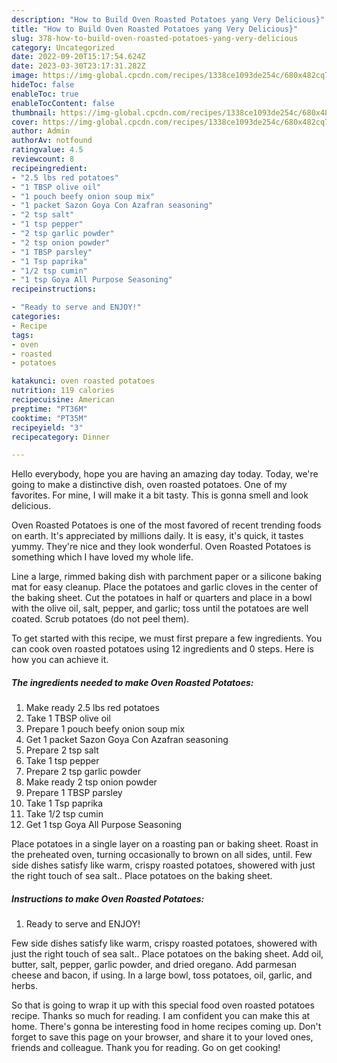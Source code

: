 ```yaml
---
description: "How to Build Oven Roasted Potatoes yang Very Delicious}"
title: "How to Build Oven Roasted Potatoes yang Very Delicious}"
slug: 378-how-to-build-oven-roasted-potatoes-yang-very-delicious
category: Uncategorized
date: 2022-09-20T15:17:54.624Z
date: 2023-03-30T23:17:31.282Z
image: https://img-global.cpcdn.com/recipes/1338ce1093de254c/680x482cq70/oven-roasted-potatoes-recipe-main-photo.jpg
hideToc: false
enableToc: true
enableTocContent: false
thumbnail: https://img-global.cpcdn.com/recipes/1338ce1093de254c/680x482cq70/oven-roasted-potatoes-recipe-main-photo.jpg
cover: https://img-global.cpcdn.com/recipes/1338ce1093de254c/680x482cq70/oven-roasted-potatoes-recipe-main-photo.jpg
author: Admin
authorAv: notfound
ratingvalue: 4.5
reviewcount: 8
recipeingredient:
- "2.5 lbs red potatoes"
- "1 TBSP olive oil"
- "1 pouch beefy onion soup mix"
- "1 packet Sazon Goya Con Azafran seasoning"
- "2 tsp salt"
- "1 tsp pepper"
- "2 tsp garlic powder"
- "2 tsp onion powder"
- "1 TBSP parsley"
- "1 Tsp paprika"
- "1/2 tsp cumin"
- "1 tsp Goya All Purpose Seasoning"
recipeinstructions:

- "Ready to serve and ENJOY!"
categories:
- Recipe
tags:
- oven
- roasted
- potatoes

katakunci: oven roasted potatoes 
nutrition: 119 calories
recipecuisine: American
preptime: "PT36M"
cooktime: "PT35M"
recipeyield: "3"
recipecategory: Dinner

---
```



Hello everybody, hope you are having an amazing day today. Today, we're going to make a distinctive dish, oven roasted potatoes. One of my favorites. For mine, I will make it a bit tasty. This is gonna smell and look delicious.

Oven Roasted Potatoes is one of the most favored of recent trending foods on earth. It's appreciated by millions daily. It is easy, it's quick, it tastes yummy. They're nice and they look wonderful. Oven Roasted Potatoes is something which I have loved my whole life.

Line a large, rimmed baking dish with parchment paper or a silicone baking mat for easy cleanup. Place the potatoes and garlic cloves in the center of the baking sheet. Cut the potatoes in half or quarters and place in a bowl with the olive oil, salt, pepper, and garlic; toss until the potatoes are well coated. Scrub potatoes (do not peel them).


To get started with this recipe, we must first prepare a few ingredients. You can cook oven roasted potatoes using 12 ingredients and 0 steps. Here is how you can achieve it.

<!--inarticleads1-->

##### The ingredients needed to make Oven Roasted Potatoes:

1. Make ready 2.5 lbs red potatoes
1. Take 1 TBSP olive oil
1. Prepare 1 pouch beefy onion soup mix
1. Get 1 packet Sazon Goya Con Azafran seasoning
1. Prepare 2 tsp salt
1. Take 1 tsp pepper
1. Prepare 2 tsp garlic powder
1. Make ready 2 tsp onion powder
1. Prepare 1 TBSP parsley
1. Take 1 Tsp paprika
1. Take 1/2 tsp cumin
1. Get 1 tsp Goya All Purpose Seasoning


Place potatoes in a single layer on a roasting pan or baking sheet. Roast in the preheated oven, turning occasionally to brown on all sides, until. Few side dishes satisfy like warm, crispy roasted potatoes, showered with just the right touch of sea salt.. Place potatoes on the baking sheet. 

<!--inarticleads2-->

##### Instructions to make Oven Roasted Potatoes:


1. Ready to serve and ENJOY!

Few side dishes satisfy like warm, crispy roasted potatoes, showered with just the right touch of sea salt.. Place potatoes on the baking sheet. Add oil, butter, salt, pepper, garlic powder, and dried oregano. Add parmesan cheese and bacon, if using. In a large bowl, toss potatoes, oil, garlic, and herbs. 

So that is going to wrap it up with this special food oven roasted potatoes recipe. Thanks so much for reading. I am confident you can make this at home. There's gonna be interesting food in home recipes coming up. Don't forget to save this page on your browser, and share it to your loved ones, friends and colleague. Thank you for reading. Go on get cooking!
